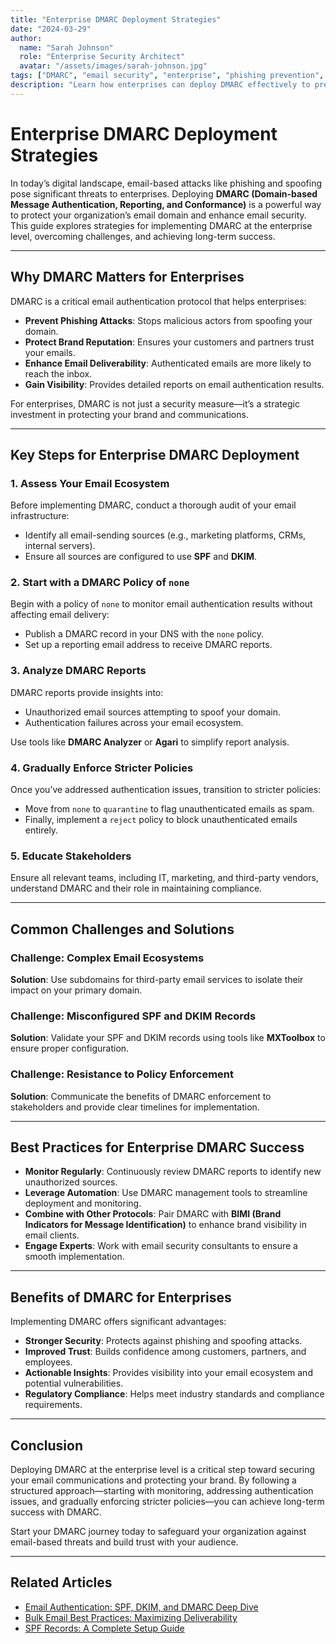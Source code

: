 ```yaml
---
title: "Enterprise DMARC Deployment Strategies"
date: "2024-03-29"
author: 
  name: "Sarah Johnson"
  role: "Enterprise Security Architect"
  avatar: "/assets/images/sarah-johnson.jpg"
tags: ["DMARC", "email security", "enterprise", "phishing prevention", "email authentication"]
description: "Learn how enterprises can deploy DMARC effectively to prevent phishing attacks, protect their brand, and improve email security. Explore strategies, challenges, and best practices for DMARC implementation."
---
```


# Enterprise DMARC Deployment Strategies

In today’s digital landscape, email-based attacks like phishing and spoofing pose significant threats to enterprises. Deploying **DMARC (Domain-based Message Authentication, Reporting, and Conformance)** is a powerful way to protect your organization’s email domain and enhance email security. This guide explores strategies for implementing DMARC at the enterprise level, overcoming challenges, and achieving long-term success.

---

## Why DMARC Matters for Enterprises

DMARC is a critical email authentication protocol that helps enterprises:

- **Prevent Phishing Attacks**: Stops malicious actors from spoofing your domain.
- **Protect Brand Reputation**: Ensures your customers and partners trust your emails.
- **Enhance Email Deliverability**: Authenticated emails are more likely to reach the inbox.
- **Gain Visibility**: Provides detailed reports on email authentication results.

For enterprises, DMARC is not just a security measure—it’s a strategic investment in protecting your brand and communications.

---

## Key Steps for Enterprise DMARC Deployment

### 1. **Assess Your Email Ecosystem**

Before implementing DMARC, conduct a thorough audit of your email infrastructure:

- Identify all email-sending sources (e.g., marketing platforms, CRMs, internal servers).
- Ensure all sources are configured to use **SPF** and **DKIM**.

### 2. **Start with a DMARC Policy of `none`**

Begin with a policy of `none` to monitor email authentication results without affecting email delivery:

- Publish a DMARC record in your DNS with the `none` policy.
- Set up a reporting email address to receive DMARC reports.

### 3. **Analyze DMARC Reports**

DMARC reports provide insights into:

- Unauthorized email sources attempting to spoof your domain.
- Authentication failures across your email ecosystem.

Use tools like **DMARC Analyzer** or **Agari** to simplify report analysis.

### 4. **Gradually Enforce Stricter Policies**

Once you’ve addressed authentication issues, transition to stricter policies:

- Move from `none` to `quarantine` to flag unauthenticated emails as spam.
- Finally, implement a `reject` policy to block unauthenticated emails entirely.

### 5. **Educate Stakeholders**

Ensure all relevant teams, including IT, marketing, and third-party vendors, understand DMARC and their role in maintaining compliance.

---

## Common Challenges and Solutions

### Challenge: Complex Email Ecosystems

**Solution**: Use subdomains for third-party email services to isolate their impact on your primary domain.

### Challenge: Misconfigured SPF and DKIM Records

**Solution**: Validate your SPF and DKIM records using tools like **MXToolbox** to ensure proper configuration.

### Challenge: Resistance to Policy Enforcement

**Solution**: Communicate the benefits of DMARC enforcement to stakeholders and provide clear timelines for implementation.

---

## Best Practices for Enterprise DMARC Success

- **Monitor Regularly**: Continuously review DMARC reports to identify new unauthorized sources.
- **Leverage Automation**: Use DMARC management tools to streamline deployment and monitoring.
- **Combine with Other Protocols**: Pair DMARC with **BIMI (Brand Indicators for Message Identification)** to enhance brand visibility in email clients.
- **Engage Experts**: Work with email security consultants to ensure a smooth implementation.

---

## Benefits of DMARC for Enterprises

Implementing DMARC offers significant advantages:

- **Stronger Security**: Protects against phishing and spoofing attacks.
- **Improved Trust**: Builds confidence among customers, partners, and employees.
- **Actionable Insights**: Provides visibility into your email ecosystem and potential vulnerabilities.
- **Regulatory Compliance**: Helps meet industry standards and compliance requirements.

---

## Conclusion

Deploying DMARC at the enterprise level is a critical step toward securing your email communications and protecting your brand. By following a structured approach—starting with monitoring, addressing authentication issues, and gradually enforcing stricter policies—you can achieve long-term success with DMARC.

Start your DMARC journey today to safeguard your organization against email-based threats and build trust with your audience.

---

## Related Articles

- [Email Authentication: SPF, DKIM, and DMARC Deep Dive](../advanced/email-authentication.md)
- [Bulk Email Best Practices: Maximizing Deliverability](../advanced/bulk-email-best-practices.md)
- [SPF Records: A Complete Setup Guide](../dns-guides/spf-records.md)




